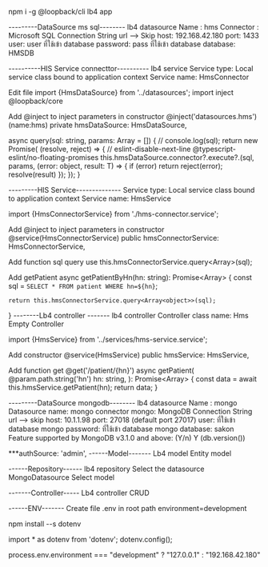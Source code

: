 npm i -g @loopback/cli
lb4 app

---------DataSource ms sql--------
lb4 datasource 
Name : hms
Connector : Microsoft SQL
Connection String url --> Skip
host: 192.168.42.180
port: 1433
user: user ที่ใช้เข้า database
password: pass ที่ใช้เข้า database
database: HMSDB

----------HIS Service connecttor----------
lb4 service
Service type: Local service class bound to application context
Service name: HmsConnector

Edit file
import {HmsDataSource} from '../datasources';
import inject @loopback/core

 Add @inject to inject parameters in constructor
@inject('datasources.hms') (name:hms)
private hmsDataSource: HmsDataSource,

  async query<T>(sql: string, params: Array<string> = []) {
    // console.log(sql);
    return new Promise<T>( (resolve, reject) => {
      // eslint-disable-next-line @typescript-eslint/no-floating-promises
      this.hmsDataSource.connector?.execute?.(sql, params, (error: object, result: T) => {
        if (error) return reject(error);
        resolve(result)
      });
    });
  }

---------HIS Service--------------
Service type: Local service class bound to application context
Service name: HmsService

import {HmsConnectorService} from './hms-connector.service';


 Add @inject to inject parameters in constructor
@service(HmsConnectorService)
    public hmsConnectorService: HmsConnectorService,


Add function sql query use this.hmsConnectorService.query<Array<object>>(sql);

Add getPatient
  async getPatientByHn(hn: string): Promise<Array<object>> {
    const sql = `SELECT * FROM patient WHERE hn=${hn}`;

    return this.hmsConnectorService.query<Array<object>>(sql);
  }
--------Lb4 controller -------
lb4 controller
Controller class name: Hms
Empty Controller

import {HmsService} from '../services/hms-service.service';

 Add constructor
@service(HmsService) public hmsService: HmsService,

Add function get
@get('/patient/{hn}')
  async getPatient(
    @param.path.string('hn') hn: string,
  ): Promise<Array<object>> {
    const data = await this.hmsService.getPatient(hn);
    return data;
  }

---------DataSource mongodb--------
lb4 datasource 
Name : mongo
Datasource name: mongo
connector mongo:  MongoDB
Connection String url --> skip
host: 10.1.1.98
port: 27018 (default port 27017)
user: ที่ใช้เข้า database mongo
password: ที่ใช้เข้า database mongo
database: sakon
Feature supported by MongoDB v3.1.0 and above: (Y/n) Y (db.version())

***authSource: 'admin',
------Model-------
Lb4 model
Entity model

------Repository------
lb4 repository
Select the datasource MongoDatasource
Select model

-------Controller-----
Lb4 controller
CRUD 




------ENV-------
Create file .env in root path
environment=development

npm install --s dotenv

import * as dotenv from 'dotenv';
dotenv.config();

process.env.environment === "development" ? "127.0.0.1" : "192.168.42.180"

